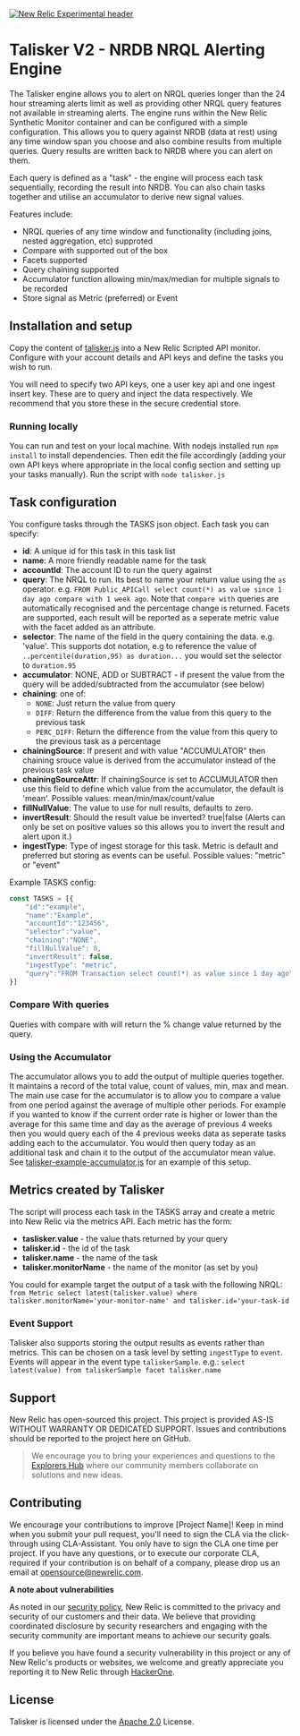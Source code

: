 [![New Relic Experimental header](https://github.com/newrelic/opensource-website/raw/main/src/images/categories/Experimental.png)](https://opensource.newrelic.com/oss-category/#new-relic-experimental)

# Talisker V2 - NRDB NRQL Alerting Engine
The Talisker engine allows you to alert on NRQL queries longer than the 24 hour streaming alerts limit as well as providing other NRQL query features not available in streaming alerts. The engine runs within the New Relic Synthetic Monitor container and can be configured with a simple configuration. This allows you to query against NRDB (data at rest) using any time window span you choose and also combine results from multiple queries. Query results are written back to NRDB where you can alert on them.

Each query is defined as a "task" - the engine will process each task sequentially, recording the result into NRDB. You can also chain tasks together and utilise an accumulator to derive new signal values.

Features include:
- NRQL queries of any time window and functionality (including joins, nested aggregation, etc) supproted
- Compare with supported out of the box
- Facets supported
- Query chaining supported
- Accumulator function allowing min/max/median for multiple signals to be recorded
- Store signal as Metric (preferred) or Event

## Installation and setup
Copy the content of [talisker.js](.talisker.js) into a New Relic Scripted API monitor. Configure with your account details and API keys and define the tasks you wish to run.

You will need to specify two API keys, one a user key api and one ingest insert key. These are to query and inject the data respectively. We recommend that you store these in the secure credential store.

### Running locally
You can run and test on your local machine. With nodejs installed run `npm install` to install dependencies. Then edit the file accordingly (adding your own API keys where appropriate in the local config section and setting up your tasks manually). Run the script with `node talisker.js` 

## Task configuration
You configure tasks through the TASKS json object. Each task you can specify:

- **id**: A unique id for this task in this task list
- **name**: A more friendly readable name for the task
- **accountId**: The account ID to run the query against
- **query**: The NRQL to run. Its best to name your return value using the `as` operator. e.g. `FROM Public_APICall select count(*) as value since 1 day ago compare with 1 week ago`. Note that `compare with` queries are automatically recognised and the percentage change is returned. Facets are supported, each result will be reported as a seperate metric value with the facet added as an attribute.
- **selector**: The name of the field in the query containing the data. e.g. 'value'. This supports dot notation, e.g to reference the value of `..percentile(duration,95) as duration...` you would set the selector to  `duration.95`
- **accumulator**: NONE, ADD or SUBTRACT - if present the value from the query will be added/subtracted from the accumulator (see below)
- **chaining**: one of:
  - `NONE`: Just return the value from query
  - `DIFF`: Return the difference from the value from this query to the previous task
  - `PERC_DIFF`: Return the difference from the value from this query to the previous task as a percentage
- **chainingSource**: If present and with value "ACCUMULATOR" then chaining srouce value is derived from the accumulator instead of the previous task value
- **chainingSourceAttr**: If chainingSource is set to ACCUMULATOR then use this field to define which value from the accumulator, the default is 'mean'. Possible values: mean/min/max/count/value
- **fillNullValue**: The value to use for null results, defaults to zero.
- **invertResult**: Should the result value be inverted? true|false (Alerts can only be set on positive values so this allows you to invert the result and alert upon it.)
- **ingestType**: Type of ingest storage for this task. Metric is default and preferred but storing as events can be useful. Possible values:  "metric" or "event"


Example TASKS config:

```javascript
const TASKS = [{
    "id":"example",
    "name":"Example",
    "accountId":"123456",
    "selector":"value",
    "chaining":"NONE",
    "fillNullValue": 0,
    "invertResult": false,
    "ingestType": "metric",
    "query":"FROM Transaction select count(*) as value since 1 day ago"
}]
```

### Compare With queries
Queries with compare with will return the % change value returned by the query.

### Using the Accumulator
The accumulator allows you to add the output of multiple queries together. It maintains a record of the total value, count of values, min, max and mean. The main use case for the accumulator is to allow you to compare a value from one period against the average of multiple other periods. For example if you wanted to know if the current order rate is higher or lower than the average for this same time and day as the average of previous 4 weeks then you would query each of the 4 previous weeks data as seperate tasks adding each to the accumulator. You would then query today as an additional task and chain it to the output of the accumulator mean value. See [talisker-example-accumulator.js](./examples/talisker-example-accumulator.js) for an example of this setup.

## Metrics created by Talisker
The script will process each task in the TASKS array and create a metric into New Relic via the metrics API. Each metric has the form:

- **taslisker.value** - the value thats returned by your query
- **talisker.id** - the id of the task
- **talisker.name** - the name of the task
- **talisker.monitorName** - the name of the monitor (as set by you)

You could for example target the output of a task with the following NRQL: 
`from Metric select latest(talisker.value) where talisker.monitorName='your-monitor-name' and talisker.id='your-task-id`


### Event Support
Talisker also supports storing the output results as events rather than metrics. This can be chosen on a task level by setting `ingestType` to `event`. Events will appear in the event type `taliskerSample`. e.g.: `select latest(value) from taliskerSample facet talisker.name`

## Support

New Relic has open-sourced this project. This project is provided AS-IS WITHOUT WARRANTY OR DEDICATED SUPPORT. Issues and contributions should be reported to the project here on GitHub.

>We encourage you to bring your experiences and questions to the [Explorers Hub](https://discuss.newrelic.com) where our community members collaborate on solutions and new ideas.


## Contributing

We encourage your contributions to improve [Project Name]! Keep in mind when you submit your pull request, you'll need to sign the CLA via the click-through using CLA-Assistant. You only have to sign the CLA one time per project. If you have any questions, or to execute our corporate CLA, required if your contribution is on behalf of a company, please drop us an email at opensource@newrelic.com.

**A note about vulnerabilities**

As noted in our [security policy](../../security/policy), New Relic is committed to the privacy and security of our customers and their data. We believe that providing coordinated disclosure by security researchers and engaging with the security community are important means to achieve our security goals.

If you believe you have found a security vulnerability in this project or any of New Relic's products or websites, we welcome and greatly appreciate you reporting it to New Relic through [HackerOne](https://hackerone.com/newrelic).

## License

Talisker is licensed under the [Apache 2.0](http://apache.org/licenses/LICENSE-2.0.txt) License.

